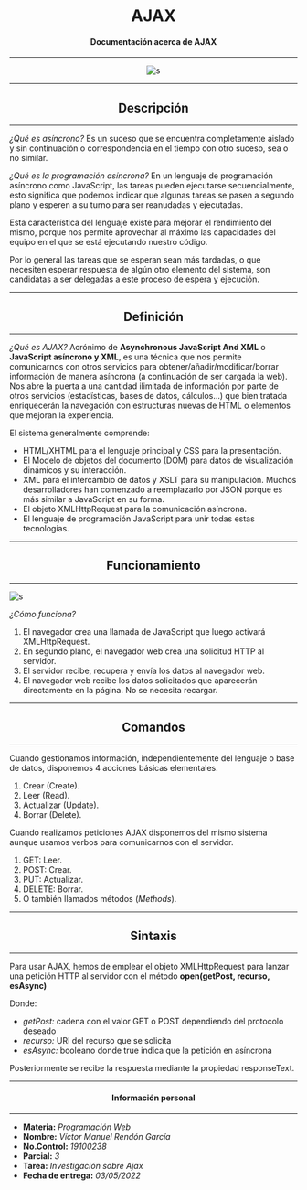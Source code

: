 <center>

# AJAX

#### Documentación acerca de AJAX
___
![s](https://www.nesabamedia.com/wp-content/uploads/2019/11/Fungsi-AJAX.png)

</center>

___
<center> 

## **Descripción** </center>

****

*¿Qué es asíncrono?*
Es un suceso que se encuentra completamente aislado y sin continuación o correspondencia en el tiempo con otro suceso, sea o no similar.

*¿Qué es la programación asíncrona?*
En un lenguaje de programación asíncrono como JavaScript, las tareas pueden ejecutarse secuencialmente, esto significa que podemos indicar que algunas tareas se pasen a segundo plano y esperen a su turno para ser reanudadas y ejecutadas.

Esta característica del lenguaje existe para mejorar el rendimiento del mismo, porque nos permite aprovechar al máximo las capacidades del equipo en el que se está ejecutando nuestro código.

Por lo general las tareas que se esperan sean más tardadas, o que necesiten esperar respuesta de algún otro elemento del sistema, son candidatas a ser delegadas a este proceso de espera y ejecución.

___
<center> 

## **Definición** </center>

****

*¿Qué es AJAX?*
Acrónimo de **Asynchronous JavaScript And XML** o **JavaScript asíncrono y XML**, es una técnica que nos permite comunicarnos con otros servicios para obtener/añadir/modificar/borrar información de manera asíncrona (a continuación de ser cargada la web). Nos abre la puerta a una cantidad ilimitada de información por parte de otros servicios (estadísticas, bases de datos, cálculos…) que bien tratada enriquecerán la navegación con estructuras nuevas de HTML o elementos que mejoran la experiencia.

El sistema generalmente comprende:

- HTML/XHTML para el lenguaje principal y CSS para la presentación.
- El Modelo de objetos del documento (DOM) para datos de visualización dinámicos y su interacción.
- XML para el intercambio de datos y XSLT para su manipulación. Muchos desarrolladores han comenzado a reemplazarlo por JSON porque es más similar a JavaScript en su forma.
- El objeto XMLHttpRequest para la comunicación asíncrona.
- El lenguaje de programación JavaScript para unir todas estas tecnologías.

___
<center> 

## **Funcionamiento** </center>

****

![s](https://www.hostinger.es/tutoriales/wp-content/uploads/sites/7/2019/05/que-es-ajax-diagrama.jpg)

*¿Cómo funciona?*
1. El navegador crea una llamada de JavaScript que luego activará XMLHttpRequest.
2. En segundo plano, el navegador web crea una solicitud HTTP al servidor. 
3. El servidor recibe, recupera y envía los datos al navegador web.
4. El navegador web recibe los datos solicitados que aparecerán directamente en la página. No se necesita recargar.


___
<center> 

## **Comandos** </center>

****

Cuando gestionamos información, independientemente del lenguaje o base de datos, disponemos 4 acciones básicas elementales.

1. Crear (Create).
2. Leer (Read).
3. Actualizar (Update).
4. Borrar (Delete).

Cuando realizamos peticiones AJAX disponemos del mismo sistema aunque usamos verbos para comunicarnos con el servidor.

1. GET: Leer.
2. POST: Crear.
3. PUT: Actualizar.
4. DELETE: Borrar.
5. O también llamados métodos (*Methods*).


___
<center> 

## **Sintaxis** </center>

****

Para usar AJAX, hemos de emplear el objeto XMLHttpRequest para lanzar una petición HTTP al servidor con el método 
**open(getPost, recurso, esAsync)**

Donde:
- *getPost:* cadena con el valor GET o POST dependiendo del protocolo deseado
- *recurso:* URI del recurso que se solicita
- *esAsync:* booleano donde true indica que la petición en asíncrona

Posteriormente se recibe la respuesta mediante la propiedad responseText.
___
<center> 

#### **Información personal** </center>

****
- **Materia:** *Programación Web*
- **Nombre:** *Víctor Manuel Rendón García*
- **No.Control:** *19100238*
- **Parcial:** *3*
- **Tarea:** *Investigación sobre Ajax*
- **Fecha de entrega:** *03/05/2022*